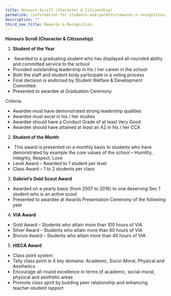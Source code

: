 ```yaml
---
title: Honours Scroll (Character & Citizenship)
permalink: /information-for-students-and-parents/rewards-n-recognition/honours-scroll-character-n-citizenship/
description: ""
third_nav_title: Rewards & Recognition
---
```

**Honours Scroll (Character & Citizenship)**


1.  **Student of the Year**

*    Awarded to a graduating student who has displayed all-rounded ability and committed service to the school
*   Provided outstanding leadership in his / her career in the school
*   Both the staff and student body participate in a voting process
*   Final decision is endorsed by Student Welfare & Development Committee
*   Presented to awardee at Graduation Ceremony

Criteria:

*   Awardee must have demonstrated strong leadership qualities
*   Awardee must excel in his / her studies
*   Awardee should have a Conduct Grade of at least Very Good
*   Awardee should have attained at least an A2 in his / her CCA

2.  **Student of the Month**

*    This award is presented on a monthly basis to students who have demonstrated by example the core values of the school – Humility, Integrity, Respect, Love
*   Level Award – Awarded to 1 student per level
*   Class Award – 1 to 2 students per class

3.  **Gabriel’s Gold Scout Award**

*   Awarded on a yearly basis (from 2007 to 2016) to one deserving Sec 1 student who is an active scout
*   Presented to awardee at Awards Presentation Ceremony of the following year

4.  **VIA Award**

*   Gold Award – Students who attain more than 100 hours of VIA
*   Silver Award – Students who attain more than 60 hours of VIA
*   Bronze Award – Students who attain more than 40 hours of VIA

5.  **HIECA Award**

*   Class point system
*   Tally class point in 4 key domains: Academic, Socio-Moral, Physical and Aesthetics
*   Encourage all-round excellence in terms of academic, social-moral, physical and aesthetic areas
*   Promote class spirit by building peer relationship and enhancing teacher-student rapport